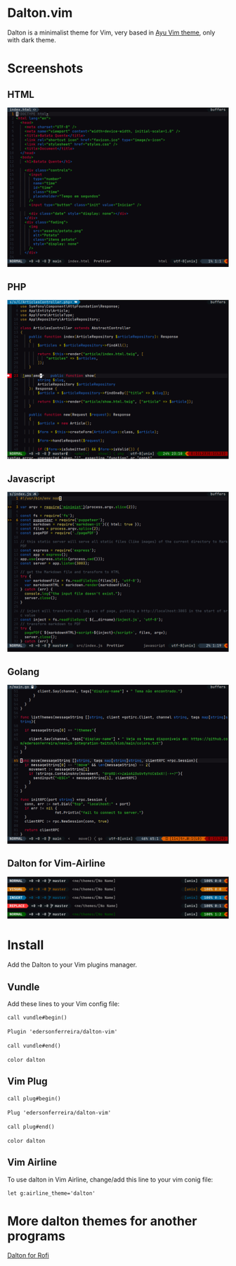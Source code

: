 # Dalton.vim

Dalton is a minimalist theme for Vim, very based in [Ayu Vim theme](https://github.com/ayu-theme/ayu-vim), only with dark theme.

# Screenshots

## HTML

![HTML File with Dalton](assets/html.png)

## PHP

![PHP File with Dalton](assets/php.png)

## Javascript

![Javascript File with Dalton](assets/js.png)

## Golang

![Golang File with Dalton](assets/golang.png)

## Dalton for Vim-Airline

![Airline](assets/daltonairline.png)

# Install

Add the Dalton to your Vim plugins manager.

## Vundle

Add these lines to your Vim config file:

```vim
call vundle#begin()

Plugin 'edersonferreira/dalton-vim'

call vundle#end()

color dalton
```

## Vim Plug

```vim
call plug#begin()

Plug 'edersonferreira/dalton-vim'

call plug#end()

color dalton
```

## Vim Airline

To use dalton in Vim Airline, change/add this line to your vim conig file:

```
let g:airline_theme='dalton'
```

# More dalton themes for another programs

[Dalton for Rofi](https://github.com/edersonferreira/dalton-rofi)

